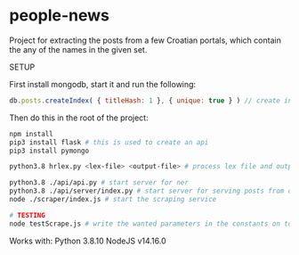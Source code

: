 # people-news

Project for extracting the posts from a few Croatian portals, which contain the any of the names in the given set. 

SETUP

First install mongodb, start it and run the following:

```javascript
db.posts.createIndex( { titleHash: 1 }, { unique: true } ) // create index, do this inside mongo console
```

Then do this in the root of the project:

```bash
npm install
pip3 install flask # this is used to create an api
pip3 install pymongo

python3.8 hrlex.py <lex-file> <output-file> # process lex file and output only names in the output file

python3.8 ./api/api.py # start server for ner
python3.8 ./api/server/index.py # start server for serving posts from db
node ./scraper/index.js # start the scraping service

# TESTING
node testScrape.js # write the wanted parameters in the constants on top first, you need to have the python api running
```

Works with:
Python 3.8.10
NodeJS v14.16.0

